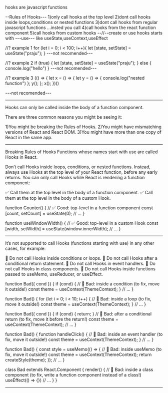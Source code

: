 hooks are javascript functions

 --Rules of Hooks---
 1)only call hooks at the top level
 2)dont call hooks inside loops,conditions or nested functions
 3)dont call hooks from regular javascript functions ...insted you call
 4)call hooks from the react function component
 5)call hooks from custom hooks
 --//--create or use hooks starts with  ---use---  like useState,useContext,useEffect

 //? example 1
 for (let i = 0; i < 100; i++){
		let [state, setState] = useState("praju");
	}
 ---not recomended---

 //? example 2
 if (true) {
    let [state, setState] = useState("praju");
  }
  else {
    console.log("hello")
  }
 ---not recomended---

//? example 3
(() => {
    let x = () => {
      let y = () => {
        console.log("nested function")
      };
      y();
    };
    x();
  })()

 ---not recomended---

--------------------------------------------------------------------
Hooks can only be called inside the body of a function component.

There are three common reasons you might be seeing it:

1)You might be breaking the Rules of Hooks.
2)You might have mismatching versions of React and React DOM.
3)You might have more than one copy of React in the same app.

-------------------------------------------------------------------
Breaking Rules of Hooks 
Functions whose names start with use are called Hooks in React.

Don’t call Hooks inside loops, conditions, or nested functions. Instead, always use Hooks at the top level of your React function, before any early returns. You can only call Hooks while React is rendering a function component:

✅ Call them at the top level in the body of a function component.
✅ Call them at the top level in the body of a custom Hook.


function Counter() {
  // ✅ Good: top-level in a function component
  const [count, setCount] = useState(0);
  // ...
}

function useWindowWidth() {
  // ✅ Good: top-level in a custom Hook
  const [width, setWidth] = useState(window.innerWidth);
  // ...
}

-------------------------------------------------------------------
It’s not supported to call Hooks (functions starting with use) in any other cases, for example:

🔴 Do not call Hooks inside conditions or loops.
🔴 Do not call Hooks after a conditional return statement.
🔴 Do not call Hooks in event handlers.
🔴 Do not call Hooks in class components.
🔴 Do not call Hooks inside functions passed to useMemo, useReducer, or useEffect.

function Bad({ cond }) {
  if (cond) {
    // 🔴 Bad: inside a condition (to fix, move it outside!)
    const theme = useContext(ThemeContext);
  }
  // ...
}

function Bad() {
  for (let i = 0; i < 10; i++) {
    // 🔴 Bad: inside a loop (to fix, move it outside!)
    const theme = useContext(ThemeContext);
  }
  // ...
}

function Bad({ cond }) {
  if (cond) {
    return;
  }
  // 🔴 Bad: after a conditional return (to fix, move it before the return!)
  const theme = useContext(ThemeContext);
  // ...
}

function Bad() {
  function handleClick() {
    // 🔴 Bad: inside an event handler (to fix, move it outside!)
    const theme = useContext(ThemeContext);
  }
  // ...
}

function Bad() {
  const style = useMemo(() => {
    // 🔴 Bad: inside useMemo (to fix, move it outside!)
    const theme = useContext(ThemeContext);
    return createStyle(theme);
  });
  // ...
}

class Bad extends React.Component {
  render() {
    // 🔴 Bad: inside a class component (to fix, write a function component instead of a class!)
    useEffect(() => {})
    // ...
  }
}

------------------------------------------------------------------------------------
